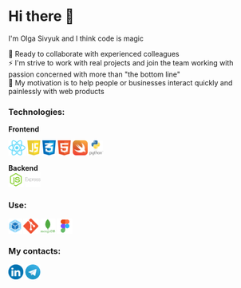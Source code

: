 <h1>Hi there 👋</h1>
<!-- <img src="./img/wave.gif" width="25px"> -->
I'm Olga Sivyuk and I think code is magic    
  
<!-- 📚 I'm Yandex.Practicum student and currently learning React  -->
🤝 Ready to collaborate with experienced colleagues  
⚡ I'm strive to work with real projects and join the team working with passion concerned with more than "the bottom line"   
🌱 My motivation is to help people or businesses interact quickly and painlessly with web products  

### Technologies:

**Frontend**
<!-- ![CSS3](https://img.shields.io/badge/css3-%231572B6.svg?style=for-the-badge&logo=css3&logoColor=white) ![HTML5](https://img.shields.io/badge/html5-%23E34F26.svg?style=for-the-badge&logo=html5&logoColor=white) ![JavaScript](https://img.shields.io/badge/javascript-%23323330.svg?style=for-the-badge&logo=javascript&logoColor=%23F7DF1E) ![React](https://img.shields.io/badge/-React-141130?style=for-the-badge&logo=React) -->

<img src="./img/react_icon.png" alt="React" height = 30> <img src="./img/js_icon.png" alt="JavaScript" height = 30> <img src="./img/css3_icon.png" alt="CSS3" height = 30> <img src="./img/html5_icon.png" alt="HTML5" height = 30> <img src="./img/swift.svg" alt="Swift" height = 30> <img src="./img/python.svg" alt="Python" height = 30>

**Backend**  
<img src="./img/node-icon.png" alt="NodeJS" height = 30> <img src="./img/express-icon.png" alt="Express" height = 30>

### Use:  

<!-- ![Webpack](https://img.shields.io/badge/webpack-%238DD6F9.svg?style=for-the-badge&logo=webpack&logoColor=black) ![Figma](https://img.shields.io/badge/figma-%23F24E1E.svg?style=for-the-badge&logo=figma&logoColor=white) ![GIT](https://img.shields.io/badge/-Git-141130?style=for-the-badge&logo=GIT&logoColor=FFFFFF) -->

<img src="./img/webpack_icon.png" alt="Webpack" height = 30> <img src="./img/git_icon.png" alt="GIT" height = 30> <img src="./img/mongodb-icon.png" alt="Mongodb" height = 30> <img src="./img/figma_icon.png" alt="Figma" height = 30>

<!-- ### Github Stats: -->

<!-- ![](https://github-readme-stats.vercel.app/api?username=OlgaSivyuk&&hide_border=true&include_all_commits=false&count_private=true)<br/> -->
<!-- ![](https://github-readme-streak-stats.herokuapp.com/?user=OlgaSivyuk&theme=buefy&hide_border=true)<br/> -->
<!-- ![](https://github-readme-stats.vercel.app/api/top-langs/?username=OlgaSivyuk&hide_border=true&include_all_commits=false&count_private=true&layout=compact) -->


<!-- ### ✍️Random Dev Quote
![](https://quotes-github-readme.vercel.app/api?type=horizontal&theme=buefy&hide_border=true)      -->



### My contacts:

<!-- [![LinkedIn](https://img.shields.io/badge/LinkedIn-%230077B5.svg?logo=linkedin&logoColor=white)](https://www.linkedin.com/in/olga-sivyuk)  
[![Facebook](https://img.shields.io/badge/Facebook-%231877F2.svg?logo=Facebook&logoColor=white)](https://www.facebook.com/olga.sivyuk)  
 -->
<a  href="https://www.linkedin.com/in/olga-sivyuk" target="_blank"><img src="./img/in_icon.png" alt="In" height = 30></a>
<a  href="https://t.me/sivyuko" target="_blank"><img src="./img/tg_icon.png" alt="Telegram" height = 30></a>
